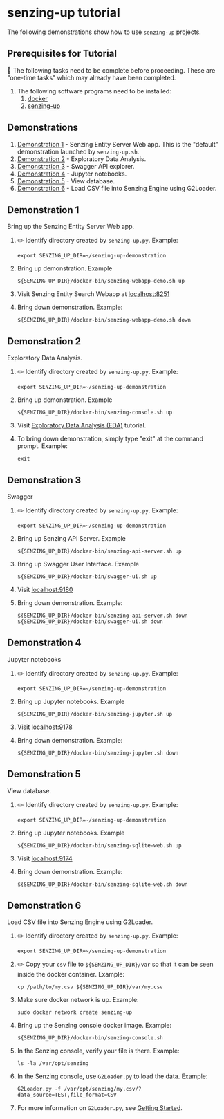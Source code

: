 # senzing-up tutorial

The following demonstrations show how to use `senzing-up` projects.

## Prerequisites for Tutorial

:thinking: The following tasks need to be complete before proceeding.
These are "one-time tasks" which may already have been completed.

1. The following software programs need to be installed:
    1. [docker](https://github.com/Senzing/knowledge-base/blob/master/HOWTO/install-docker.md)
    1. [senzing-up](https://github.com/Senzing/senzing-up)

## Demonstrations

1. [Demonstration 1](#demonstration-1) - Senzing Entity Server Web app.
   This is the "default" demonstration launched by `senzing-up.sh`.
1. [Demonstration 2](#demonstration-2) - Exploratory Data Analysis.
1. [Demonstration 3](#demonstration-3) - Swagger API explorer.
1. [Demonstration 4](#demonstration-4) - Jupyter notebooks.
1. [Demonstration 5](#demonstration-5) - View database.
1. [Demonstration 6](#demonstration-6) - Load CSV file into Senzing Engine using G2Loader.

## Demonstration 1

Bring up the Senzing Entity Server Web app.

1. :pencil2: Identify directory created by `senzing-up.py`.
   Example:

    ```console
    export SENZING_UP_DIR=~/senzing-up-demonstration
    ```

1. Bring up demonstration.
   Example

    ```console
    ${SENZING_UP_DIR}/docker-bin/senzing-webapp-demo.sh up
    ```

1. Visit Senzing Entity Search Webapp at
   [localhost:8251](http://localhost:8251)

1. Bring down demonstration.
   Example:

    ```console
    ${SENZING_UP_DIR}/docker-bin/senzing-webapp-demo.sh down
    ```

## Demonstration 2

Exploratory Data Analysis.

1. :pencil2: Identify directory created by `senzing-up.py`.
   Example:

    ```console
    export SENZING_UP_DIR=~/senzing-up-demonstration
    ```

1. Bring up demonstration.
   Example

    ```console
    ${SENZING_UP_DIR}/docker-bin/senzing-console.sh up
    ```

1. Visit
   [Exploratory Data Analysis (EDA)](https://senzing.zendesk.com/hc/en-us/sections/360009388534-Exploratory-Data-Analysis-EDA-)
   tutorial.

1. To bring down demonstration, simply type "exit" at the command prompt.
   Example:

    ```console
    exit
    ```

## Demonstration 3

Swagger

1. :pencil2: Identify directory created by `senzing-up.py`.
   Example:

    ```console
    export SENZING_UP_DIR=~/senzing-up-demonstration
    ```

1. Bring up Senzing API Server.
   Example

    ```console
    ${SENZING_UP_DIR}/docker-bin/senzing-api-server.sh up
    ```

1. Bring up Swagger User Interface.
   Example

    ```console
    ${SENZING_UP_DIR}/docker-bin/swagger-ui.sh up
    ```

1. Visit
   [localhost:9180](http://localhost:9180)

1. Bring down demonstration.
   Example:

    ```console
    ${SENZING_UP_DIR}/docker-bin/senzing-api-server.sh down
    ${SENZING_UP_DIR}/docker-bin/swagger-ui.sh down
    ```

## Demonstration 4

Jupyter notebooks

1. :pencil2: Identify directory created by `senzing-up.py`.
   Example:

    ```console
    export SENZING_UP_DIR=~/senzing-up-demonstration
    ```

1. Bring up Jupyter notebooks.
   Example

    ```console
    ${SENZING_UP_DIR}/docker-bin/senzing-jupyter.sh up
    ```

1. Visit
   [localhost:9178](http://localhost:9178)

1. Bring down demonstration.
   Example:

    ```console
    ${SENZING_UP_DIR}/docker-bin/senzing-jupyter.sh down
    ```

## Demonstration 5

View database.

1. :pencil2: Identify directory created by `senzing-up.py`.
   Example:

    ```console
    export SENZING_UP_DIR=~/senzing-up-demonstration
    ```

1. Bring up Jupyter notebooks.
   Example

    ```console
    ${SENZING_UP_DIR}/docker-bin/senzing-sqlite-web.sh up
    ```

1. Visit
   [localhost:9174](http://localhost:9174)

1. Bring down demonstration.
   Example:

    ```console
    ${SENZING_UP_DIR}/docker-bin/senzing-sqlite-web.sh down
    ```

## Demonstration 6

Load CSV file into Senzing Engine using G2Loader.

1. :pencil2: Identify directory created by `senzing-up.py`.
   Example:

    ```console
    export SENZING_UP_DIR=~/senzing-up-demonstration
    ```

1. :pencil2: Copy your `csv` file to `${SENZING_UP_DIR}/var` so that it can be seen inside the docker container.
   Example:

    ```console
    cp /path/to/my.csv ${SENZING_UP_DIR}/var/my.csv
    ```

1. Make sure docker network is up.
   Example:

    ```console
    sudo docker network create senzing-up
    ```

1. Bring up the Senzing console docker image.
   Example:

    ```console
    ${SENZING_UP_DIR}/docker-bin/senzing-console.sh
    ```

1. In the Senzing console, verify your file is there.
   Example:

    ```console
    ls -la /var/opt/senzing
    ```

1. In the Senzing console, use `G2Loader.py` to load the data.
   Example:

    ```console
    G2Loader.py -f /var/opt/senzing/my.csv/?data_source=TEST,file_format=CSV
    ```

1. For more information on `G2Loader.py`, see
   [Getting Started](https://senzing.zendesk.com/hc/en-us/articles/115004450368-Getting-Started).
